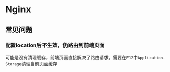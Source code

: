 # Nginx


## 常见问题

### 配置location后不生效，仍路由到前端页面

可能是没有清理缓存，前端页面直接解决了路由请求。需要在`F12`中`Application-Storage`清理当前页面缓存